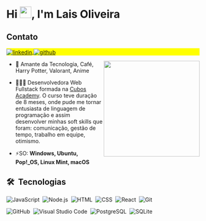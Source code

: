 
<h1 align="left">Hi <img src="https://raw.githubusercontent.com/kaueMarques/kaueMarques/master/hi.gif" height="30px">, I'm Lais Oliveira</h1>

## Contato

<p align="left" style="background:yellow">
<a href="https://linkedin.com/in/laisolvx" target="_blank">
  <img align="center" src="https://img.shields.io/badge/-Linkedin-05122A?style=flat&logo=linkedin" alt="linkedin"/>
</a>
<a href="https://github.com/laisolvx" target="_blank">
 <img align="center" src="https://img.shields.io/badge/-GitHub-05122A?style=flat&logo=github" alt="github"/>
</a>
</p> <img align="right" height="250em" src="https://wallpaperaccess.com/full/2471352.jpg"/>

- 🤩 Amante da Tecnologia, Café, Harry Potter, Valorant, Anime

- 👨🏻‍💻 Desenvolvedora Web Fullstack formada na <a href="https://cubos.academy" target="_blank">Cubos Academy</a>. O curso teve duração de 8 meses, onde pude me tornar entusiasta de linguagem de programação e assim desenvolver minhas soft skills que foram: comunicação, gestão de tempo, trabalho em equipe, otimismo.

- ⚡SO: **Windows, Ubuntu, Pop!_OS, Linux Mint, macOS**


## 🛠 &nbsp;Tecnologias

![JavaScript](https://img.shields.io/badge/-JavaScript-05122A?style=flat&logo=javascript)&nbsp;
![Node.js](https://img.shields.io/badge/-Node.js-05122A?style=flat&logo=node.js)&nbsp;
![HTML](https://img.shields.io/badge/-HTML-05122A?style=flat&logo=HTML5)&nbsp;
![CSS](https://img.shields.io/badge/-CSS-05122A?style=flat&logo=CSS3&logoColor=1572B6)&nbsp;
![React](https://img.shields.io/badge/-React-05122A?style=flat&logo=react)&nbsp;
![Git](https://img.shields.io/badge/-Git-05122A?style=flat&logo=git)&nbsp;

![GitHub](https://img.shields.io/badge/-GitHub-05122A?style=flat&logo=github)&nbsp;
![Visual Studio Code](https://img.shields.io/badge/-Visual%20Studio%20Code-05122A?style=flat&logo=visual-studio-code&logoColor=007ACC)&nbsp;
![PostgreSQL](https://img.shields.io/badge/-PostgreSQL-05122A?style=flat&logo=postgresql)&nbsp;
![SQLite](https://img.shields.io/badge/-SQLite-05122A?style=flat&logo=sqlite)&nbsp;
